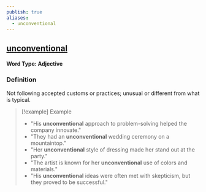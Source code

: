 ```yaml
---
publish: true
aliases:
  - unconventional
---
```


## [unconventional](https://dictionary.cambridge.org/dictionary/english/unconventional)
#### Word Type: Adjective

### Definition
Not following accepted customs or practices; unusual or different from what is typical.

> [!example] Example
> 
> - "His **unconventional** approach to problem-solving helped the company innovate."
> - "They had an **unconventional** wedding ceremony on a mountaintop."
> - "Her **unconventional** style of dressing made her stand out at the party."
> - "The artist is known for her **unconventional** use of colors and materials."
> - "His **unconventional** ideas were often met with skepticism, but they proved to be successful."

